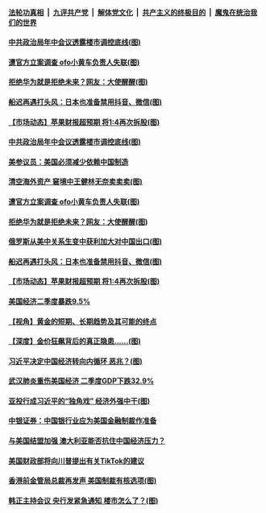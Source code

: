 ####  [法轮功真相](../../../../basic/blob/master/README.md?t=07312231) &nbsp;|&nbsp; [九评共产党](../../../../9ping.md/blob/master/README.md?t=07312231) &nbsp;|&nbsp; [解体党文化](../../../../jtdwh.md/blob/master/README.md?t=07312231)  &nbsp;|&nbsp; [共产主义的终极目的](../../../../gczydzjmd.md/blob/master/README.md?t=07312231) &nbsp;|&nbsp; [魔鬼在统治我们的世界](../../../../mgztzwmdsj.md/blob/master/README.md?t=07312231) 

#### [中共政治局年中会议透露楼市调控底线(图)](../pages/p5/941462.md?t=07312231) 

#### [遭官方立案调查 ofo小黄车负责人失联(图)](../pages/p5/941434.md?t=07312231) 

#### [拒绝华为就是拒绝未来？网友：大使醒醒(图)](../pages/p5/941404.md?t=07312231) 

#### [船迟再遇打头风：日本也准备禁用抖音、微信(图)](../pages/p5/941387.md?t=07312231) 


#### [【市场动态】苹果财报超预期 将1:4再次拆股(图)](../pages/p5/941389.md?t=07312231) 

#### [中共政治局年中会议透露楼市调控底线(图)](../pages/p5/941462.md?t=07312231) 

#### [美参议员：美国必须减少依赖中国制造](../pages/p5/941453.md?t=07312231) 

#### [清空海外资产 窘境中王健林无奈卖卖卖(图)](../pages/p5/941443.md?t=07312231) 

#### [遭官方立案调查 ofo小黄车负责人失联(图)](../pages/p5/941434.md?t=07312231) 

#### [拒绝华为就是拒绝未来？网友：大使醒醒(图)](../pages/p5/941404.md?t=07312231) 

#### [俄罗斯从美中关系生变中获利加大对中国出口(图)](../pages/p5/941395.md?t=07312231) 

#### [船迟再遇打头风：日本也准备禁用抖音、微信(图)](../pages/p5/941387.md?t=07312231) 


#### [【市场动态】苹果财报超预期 将1:4再次拆股(图)](../pages/p5/941389.md?t=07312231) 

#### [美国经济二季度暴跌9.5%](../pages/p5/941388.md?t=07312231) 

#### [【视角】黄金的短期、长期趋势及其可能的终点](../pages/p5/941382.md?t=07312231) 

#### [【深度】金价狂飙背后的真正隐患……(图)](../pages/p5/941380.md?t=07312231) 

#### [习近平决定中国经济转向内循环 恶兆？(图)](../pages/p5/941385.md?t=07312231) 

#### [武汉肺炎重伤美国经济 二季度GDP下跌32.9%](../pages/p5/941351.md?t=07312231) 

#### [亚投行成习近平的“独角戏” 经济外强中干(图)](../pages/p5/941345.md?t=07312231) 

#### [中银证券：中国银行业应为美国金融制裁作准备](../pages/p5/941342.md?t=07312231) 

#### [与美国结盟加强 澳大利亚能否抗住中国经济压力？](../pages/p5/941339.md?t=07312231) 

#### [美国财政部将向川普提出有关TikTok的建议](../pages/p5/941337.md?t=07312231) 

#### [香港前金管局总裁再发声 美国制裁有核选项(图)](../pages/p5/941282.md?t=07312231) 

#### [韩正主持会议 央行发紧急通知 楼市怎么了？(图)](../pages/p5/941281.md?t=07312231) 

